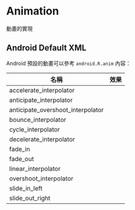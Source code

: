 # Animation

動畫的實現

## Android Default XML

Android 預設的動畫可以參考 `android.R.anim` 內容：

|  名稱  |  效果  |
|  ----  |  ----  |
| accelerate_interpolator | |
| anticipate_interpolator | |
| anticipate_overshoot_interpolator | |
| bounce_interpolator | |
| cycle_interpolator | |
| decelerate_interpolator | |
| fade_in | |
| fade_out | |
| linear_interpolator | |
| overshoot_interpolator | |
| slide_in_left | |
| slide_out_right | |
